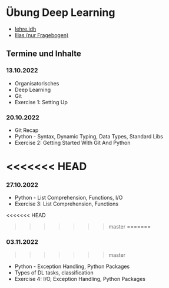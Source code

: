 # Übung Deep Learning

- [lehre.idh](https://lehre.idh.uni-koeln.de/lehrveranstaltungen/wintersemester-2022-2023/deep-learning/)
- [Ilias (nur Fragebogen)](https://www.ilias.uni-koeln.de/ilias/goto_uk_crs_4799275.html)

## Termine und Inhalte

### 13.10.2022

- Organisatorisches
- Deep Learning
- Git
- Exercise 1: Setting Up

### 20.10.2022

- Git Recap
- Python - Syntax, Dynamic Typing, Data Types, Standard Libs
- Exercise 2: Getting Started With Git And Python

<<<<<<< HEAD
=======
### 27.10.2022

- Python - List Comprehension, Functions, I/O
- Exercise 3: List Comprehension, Functions 

<<<<<<< HEAD
>>>>>>> master
=======
### 03.11.2022
>>>>>>> master

- Python - Exception Handling, Python Packages
- Types of DL tasks, classification
- Exercise 4: I/O, Exception Handling, Python Packages
